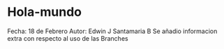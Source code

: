 # Hola-mundo
Fecha: 18 de Febrero
Autor: Edwin J Santamaria B
Se añadio informacion extra con respecto al uso de las Branches
